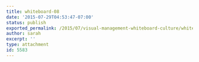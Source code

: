 ```yaml
---
title: whiteboard-08
date: '2015-07-29T04:53:47-07:00'
status: publish
exported_permalink: /2015/07/visual-management-whiteboard-culture/whiteboard-08
author: sarah
excerpt: ''
type: attachment
id: 5583
---
```

<!DOCTYPE html PUBLIC "-//W3C//DTD HTML 4.0 Transitional//EN" "http://www.w3.org/TR/REC-html40/loose.dtd">
<?xml encoding="UTF-8">
